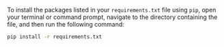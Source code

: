 To install the packages listed in your `requirements.txt` file using `pip`, open your terminal or command prompt, navigate to the directory containing the file, and then run the following command:

```bash
pip install -r requirements.txt
```
